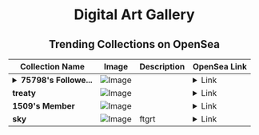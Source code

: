 <div align="center">

# Digital Art Gallery

## Trending Collections on OpenSea

| Collection Name                       | Image                                                                                     | Description                       | OpenSea Link                                                                                          |
|---------------------------------------|-------------------------------------------------------------------------------------------|-----------------------------------|--------------------------------------------------------------------------------------------------------|
| **<details><summary>75798's Followe...</summary>75798's Follower</details>** | ![Image](https://i.seadn.io/s/raw/files/19f9f090920392cc3650cbdf4361755b.png?w=500&auto=format?w=200&auto=format) |  | <details><summary>Link</summary>[75798's Follower](https://opensea.io/collection/75798-s-follower)</details> |
| **treaty** | ![Image](https://i.seadn.io/s/raw/files/c091e9e5774d7987da235506c47c9121.jpg?w=500&auto=format?w=200&auto=format) |  | <details><summary>Link</summary>[treaty](https://opensea.io/collection/treaty-15)</details> |
| **1509's Member** | ![Image](https://i.seadn.io/s/raw/files/34916265a4cbe104c8cbceba492b3f99.png?w=500&auto=format?w=200&auto=format) |  | <details><summary>Link</summary>[1509's Member](https://opensea.io/collection/1509-s-member)</details> |
| **sky** | ![Image](https://i.seadn.io/s/raw/files/c309aa86c7388af788052db0d4552c2a.jpg?w=500&auto=format?w=200&auto=format) | ftgrt | <details><summary>Link</summary>[sky](https://opensea.io/collection/sky-763)</details> |

</div>